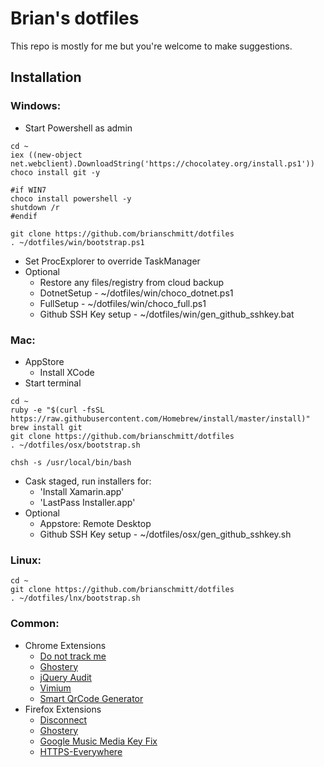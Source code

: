 # Brian's dotfiles

This repo is mostly for me but you're welcome to make suggestions.

## Installation

### Windows:
- Start Powershell as admin

```shell
cd ~
iex ((new-object net.webclient).DownloadString('https://chocolatey.org/install.ps1'))
choco install git -y

#if WIN7
choco install powershell -y
shutdown /r
#endif

git clone https://github.com/brianschmitt/dotfiles
. ~/dotfiles/win/bootstrap.ps1
```
- Set ProcExplorer to override TaskManager
- Optional
    - Restore any files/registry from cloud backup
    - DotnetSetup - ~/dotfiles/win/choco_dotnet.ps1
    - FullSetup - ~/dotfiles/win/choco_full.ps1
    - Github SSH Key setup - ~/dotfiles/win/gen_github_sshkey.bat

### Mac:
- AppStore
  - Install XCode
- Start terminal

```shell
cd ~
ruby -e "$(curl -fsSL https://raw.githubusercontent.com/Homebrew/install/master/install)"
brew install git
git clone https://github.com/brianschmitt/dotfiles
. ~/dotfiles/osx/bootstrap.sh

chsh -s /usr/local/bin/bash
```
- Cask staged, run installers for:
	- 'Install Xamarin.app'
	- 'LastPass Installer.app'
- Optional
    - Appstore: Remote Desktop
    - Github SSH Key setup - ~/dotfiles/osx/gen_github_sshkey.sh

### Linux:
```shell
cd ~
git clone https://github.com/brianschmitt/dotfiles
. ~/dotfiles/lnx/bootstrap.sh
```

### Common:
- Chrome Extensions
    - [Do not track me](https://chrome.google.com/webstore/detail/donottrackme-online-priva/epanfjkfahimkgomnigadpkobaefekcd)
    - [Ghostery](https://chrome.google.com/webstore/detail/ghostery/mlomiejdfkolichcflejclcbmpeaniij)
    - [jQuery Audit](https://chrome.google.com/webstore/detail/jquery-audit/dhhnpbajdcgdmbbcoakfhmfgmemlncjg)
    - [Vimium](https://chrome.google.com/webstore/detail/vimium/dbepggeogbaibhgnhhndojpepiihcmeb)
    - [Smart QrCode Generator](https://chrome.google.com/webstore/detail/smart-qrcode-generator/nfnbjbobhhoaekejilcmdkfomkndikho)
- Firefox Extensions
    - [Disconnect](https://addons.mozilla.org/en-us/firefox/addon/disconnect)
    - [Ghostery](https://addons.mozilla.org/en-us/firefox/addon/ghostery)
    - [Google Music Media Key Fix](https://addons.mozilla.org/en-us/firefox/addon/google-music-media-key-fix)
    - [HTTPS-Everywhere](https://www.eff.org/https-everywhere)

